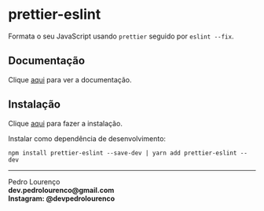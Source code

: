 # prettier-eslint

Formata o seu JavaScript usando `prettier` seguido por `eslint --fix`.

## Documentação

Clique [aqui](https://github.com/prettier/prettier-eslint) para ver a documentação.

## Instalação

Clique [aqui](https://www.npmjs.com/package/prettier-eslint) para fazer a instalação.

Instalar como dependência de desenvolvimento:

```
npm install prettier-eslint --save-dev | yarn add prettier-eslint --dev
```
<hr>
<stong>Pedro Lourenço</strong><br>
<Strong>dev.pedrolourenco@gmail.com</strong><br>
<Strong>Instagram: @devpedrolourenco</strong>